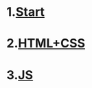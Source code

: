 # 1.[Start](https://github.com/Dead-TR/-tch/blob/main/Start/index.md)
# 2.[HTML+CSS](https://github.com/Dead-TR/-tch/blob/main/html/index.md)
# 3.[JS](https://github.com/Dead-TR/-tch/blob/main/js/index.md)
